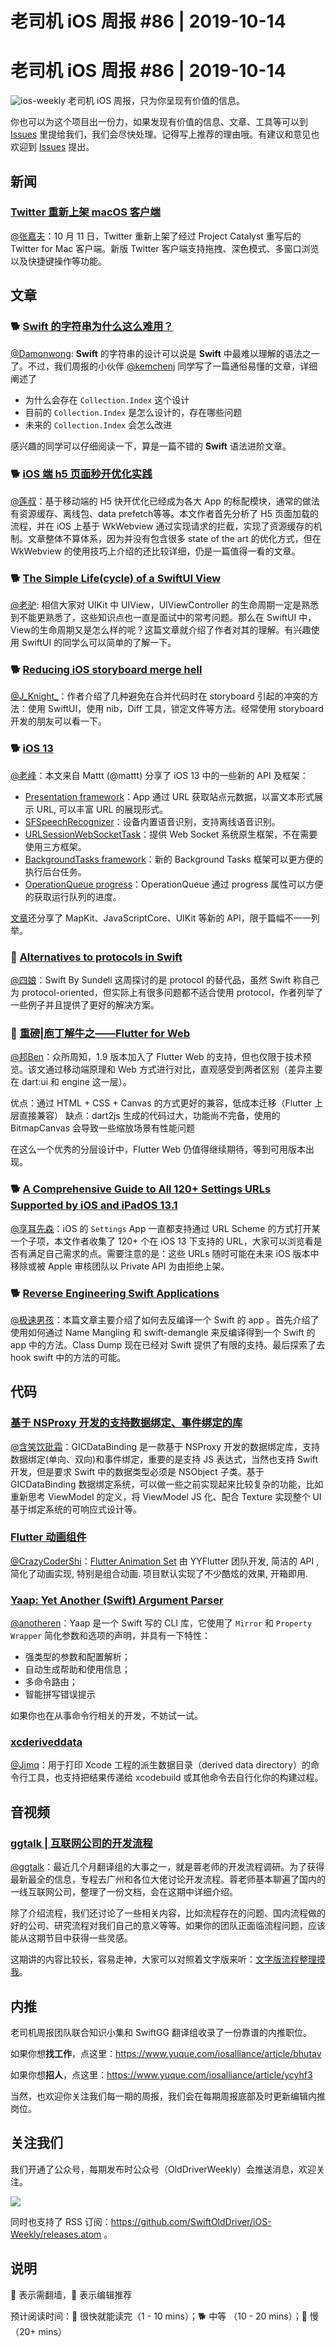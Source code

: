 # 老司机 iOS 周报 #86 | 2019-10-14

# 老司机 iOS 周报 #86 | 2019-10-14

![ios-weekly](https://github.com/SwiftOldDriver/iOS-Weekly/blob/master/assets/ios-weekly.png?raw=true)
老司机 iOS 周报，只为你呈现有价值的信息。

你也可以为这个项目出一份力，如果发现有价值的信息、文章、工具等可以到 [Issues](https://github.com/SwiftOldDriver/iOS-Weekly/issues) 里提给我们，我们会尽快处理。记得写上推荐的理由哦。有建议和意见也欢迎到 [Issues](https://github.com/SwiftOldDriver/iOS-Weekly/issues) 提出。

## 新闻

### [Twitter 重新上架 macOS 客户端](https://apps.apple.com/us/app/twitter-for-mac/id1482454543?mt=12)

[@张嘉夫](https://github.com/josephchang10)：10 月 11 日，Twitter 重新上架了经过 Project Catalyst 重写后的 Twitter for Mac 客户端。新版 Twitter 客户端支持拖拽、深色模式、多窗口浏览以及快捷键操作等功能。

## 文章

### 🐕 [Swift 的字符串为什么这么难用？](https://kemchenj.github.io/2019-10-07/)

[@Damonwong](https://github.com/Damonvvong): **Swift** 的字符串的设计可以说是 **Swift** 中最难以理解的语法之一了。不过，我们周报的小伙伴 [@kemchenj](https://github.com/kemchenj) 同学写了一篇通俗易懂的文章，详细阐述了

- 为什么会存在 `Collection.Index` 这个设计
- 目前的 `Collection.Index` 是怎么设计的，存在哪些问题
- 未来的 `Collection.Index` 会怎么改进

感兴趣的同学可以仔细阅读一下，算是一篇不错的 **Swift** 语法进阶文章。

### 🐕 [iOS 端 h5 页面秒开优化实践](https://juejin.im/post/5d8da122f265da5b5a7209fa)

[@莲叔](https://weibo.com/aaaron7)：基于移动端的 H5 快开优化已经成为各大 App 的标配模块，通常的做法有资源缓存、离线包、data prefetch等等。本文作者首先分析了 H5 页面加载的流程，并在 iOS 上基于 WkWebview 通过实现请求的拦截，实现了资源缓存的机制。文章整体不算体系，因为并没有包含很多 state of the art 的优化方式，但在 WkWebview 的使用技巧上介绍的还比较详细，仍是一篇值得一看的文章。

### 🐕 [The Simple Life(cycle) of a SwiftUI View](https://medium.com/flawless-app-stories/the-simple-life-cycle-of-a-swiftui-view-95e2e14848a2)

[@老驴](https://www.weibo.com/6090610445): 相信大家对 UIKit 中 UIView，UIViewController 的生命周期一定是熟悉到不能更熟悉了，这些知识点也一直是面试中的常考问题。那么在 SwiftUI 中，View的生命周期又是怎么样的呢？这篇文章就介绍了作者对其的理解。有兴趣使用 SwiftUI 的同学么可以简单的了解一下。

### 🐕 [Reducing iOS storyboard merge hell](https://medium.com/flawless-app-stories/ios-storyboard-merge-hell-b4cbb2e57dfc)

[@J_Knight_](https://github.com/knightsj)：作者介绍了几种避免在合并代码时在 storyboard 引起的冲突的方法：使用 SwiftUI，使用 nib，Diff 工具，锁定文件等方法。经常使用 storyboard 开发的朋友可以看一下。

### 🐕 [iOS 13](https://nshipster.com/ios-13/)

[@老峰](https://github.com/GesanTung)：本文来自
Mattt (@mattt) 分享了 iOS 13 中的一些新的 API 及框架：

- [Presentation framework](https://developer.apple.com/documentation/LinkPresentation)：App 通过 URL 获取站点元数据，以富文本形式展示 URL, 可以丰富 URL 的展现形式。
- [SFSpeechRecognizer](https://developer.apple.com/documentation/speech/sfspeechrecognizer)：设备内置语音识别，支持离线语音识别。
- [URLSessionWebSocketTask](https://developer.apple.com/documentation/foundation/urlsessionwebsockettask)：提供 Web Socket 系统原生框架，不在需要使用三方框架。
- [BackgroundTasks framework](https://developer.apple.com/documentation/backgroundtasks?language=objc)：新的 Background Tasks 框架可以更方便的执行后台任务。
- [OperationQueue progress](https://developer.apple.com/documentation/foundation/operationqueue/3172535-progress)：OperationQueue 通过 progress 属性可以方便的获取运行队列的进度。

[文章](https://nshipster.com/ios-13/)还分享了 MapKit、JavaScriptCore、UIKit 等新的 API，限于篇幅不一一列举。

### 🐎 [Alternatives to protocols in Swift](https://www.swiftbysundell.com/articles/alternatives-to-protocols-in-swift/)

[@四娘](https://kemchenj.github.io/)：Swift By Sundell 这周探讨的是 protocol 的替代品，虽然 Swift 称自己为 protocol-oriented，但实际上有很多问题都不适合使用 protocol，作者列举了一些例子并且提供了更好的解决方案。

### 🐎 [重磅|庖丁解牛之——Flutter for Web](https://mp.weixin.qq.com/s/krR2XsDXvakMlZWbV-VvSg)

[@邦Ben](https://weibo.com/linwenbang)：众所周知，1.9 版本加入了 Flutter Web 的支持，但也仅限于技术预览。该文通过移动端原理和 Web 方式进行对比，直观感受到两者区别（差异主要在 dart:ui 和 engine 这一层）。

优点：通过 HTML + CSS + Canvas 的方式更好的兼容，低成本迁移（Flutter 上层直接兼容）
缺点：dart2js 生成的代码过大，功能尚不完备，使用的 BitmapCanvas 会导致一些缩放场景有性能问题

在这么一个优秀的分层设计中，Flutter Web 仍值得继续期待，等到可用版本出现。

### 🐕 [A Comprehensive Guide to All 120+ Settings URLs Supported by iOS and iPadOS 13.1](https://www.macstories.net/ios/a-comprehensive-guide-to-all-120-settings-urls-supported-by-ios-and-ipados-13-1/?utm_campaign=iOS%2BDev%2BWeekly&utm_medium=web&utm_source=iOS%2BDev%2BWeekly%2BIssue%2B424)

[@享耳先森](https://github.com/iblacksun)：iOS 的 `Settings` App 一直都支持通过 URL Scheme 的方式打开某一个子项，本文作者收集了 120+ 个在 iOS 13 下支持的 URL，大家可以浏览看是否有满足自己需求的点。需要注意的是：这些 URLs 随时可能在未来 iOS 版本中移除或被 Apple 审核团队以 Private API 为由拒绝上架。

### 🐕 [Reverse Engineering Swift Applications](https://github.com/iOS-Reverse-Engineering-Dev/Swift-Apps-Reverse-Engineering/blob/master/Reverse%20Engineering%20Swift%20Applications.pdf)

[@极速男孩](https://github.com/ztlyyznf001)：本篇文章主要介绍了如何去反编译一个 Swift 的 app 。首先介绍了使用如何通过 Name Mangling 和 swift-demangle 来反编译得到一个 Swift 的 app 中的方法。Class Dump 现在已经对 Swift 提供了有限的支持。最后探索了去 hook swift 中的方法的可能。

## 代码

### [基于 NSProxy 开发的支持数据绑定、事件绑定的库](https://github.com/ghwghw4/GICDataBinding)

[@含笑饮砒霜](https://weibo.com/chinafishnews/)：GICDataBinding 是一款基于 NSProxy 开发的数据绑定库，支持数据绑定(单向、双向)和事件绑定，重要的是支持 JS 表达式，当然也支持 Swift 开发，但是要求 Swift 中的数据类型必须是 NSObject 子类。基于 GICDataBinding 数据绑定系统，可以做一些之前实现起来比较复杂的功能，比如重新思考 ViewModel 的定义，将 ViewModel JS 化、配合 Texture 实现整个 UI  基于绑定系统的可响应式设计等。

### [Flutter 动画组件](https://juejin.im/post/5d9c701e6fb9a04e187c9799?from=timeline&isappinstalled=0)

[@CrazyCoderShi](https://github.com/CrazyCoderShi)：[Flutter Animation Set](https://github.com/YYFlutter/flutter-animation-set) 由 YYFlutter 团队开发, 简洁的 API , 简化了动画实现, 特别是组合动画. 项目默认实现了不少酷炫的效果, 开箱即用.

### [Yaap: Yet Another (Swift) Argument Parser](https://github.com/hartbit/Yaap)

[@anotheren](https://github.com/anotheren)：Yaap 是一个 Swift 写的 CLI 库，它使用了 `Mirror` 和 `Property Wrapper` 简化参数和选项的声明，并具有一下特性：

* 强类型的参数和配置解析；
* 自动生成帮助和使用信息；
* 多命令路由；
* 智能拼写错误提示

如果你也在从事命令行相关的开发，不妨试一试。

### [xcderiveddata](https://github.com/NSHipster/xcderiveddata)

[@Jimq](https://github.com/waz0820)：用于打印 Xcode 工程的派生数据目录（derived data directory）的命令行工具，也支持把结果传递给 xcodebuild 或其他命令去自行化你的构建过程。

## 音视频

### [ggtalk | 互联网公司的开发流程](https://talk.swift.gg/47?from=timeline&isappinstalled=0)

[@ggtalk](https://talk.swift.gg/)：最近几个月翻译组的大事之一，就是蓉老师的开发流程调研。为了获得最新最全的信息，专程去广州和各位大佬讨论开发流程。蓉老师基本聊遍了国内的一线互联网公司，整理了一份文档，会在这期中详细介绍。

除了介绍流程，我们还讨论了一些相关内容，比如流程存在的问题、国内流程做的好的公司、研究流程对我们自己的意义等等。如果你的团队正面临流程问题，应该能从这期节目中获得一些灵感。

这期讲的内容比较长，容易走神，大家可以对照着文字版来听：[文字版流程整理摸我](https://github.com/numbbbbb/ggtalk-rss/blob/master/development_process.md)。

## 内推

老司机周报团队联合知识小集和 SwiftGG 翻译组收录了一份靠谱的内推职位。

如果你想**找工作**，点这里：https://www.yuque.com/iosalliance/article/bhutav

如果你想**招人**，点这里：https://www.yuque.com/iosalliance/article/ycyhf3

当然，也欢迎你关注我们每一期的周报，我们会在每期周报底部及时更新编辑内推岗位。

## 关注我们

我们开通了公众号，每期发布时公众号（OldDriverWeekly）会推送消息，欢迎关注。

![](https://github.com/SwiftOldDriver/iOS-Weekly/blob/master/assets/qrcode_for_wechat.jpg?raw=true)

同时也支持了 RSS 订阅：https://github.com/SwiftOldDriver/iOS-Weekly/releases.atom 。

## 说明

🚧 表示需翻墙，🌟 表示编辑推荐

预计阅读时间：🐎 很快就能读完（1 - 10 mins）；🐕 中等 （10 - 20 mins）；🐢 慢（20+ mins）

